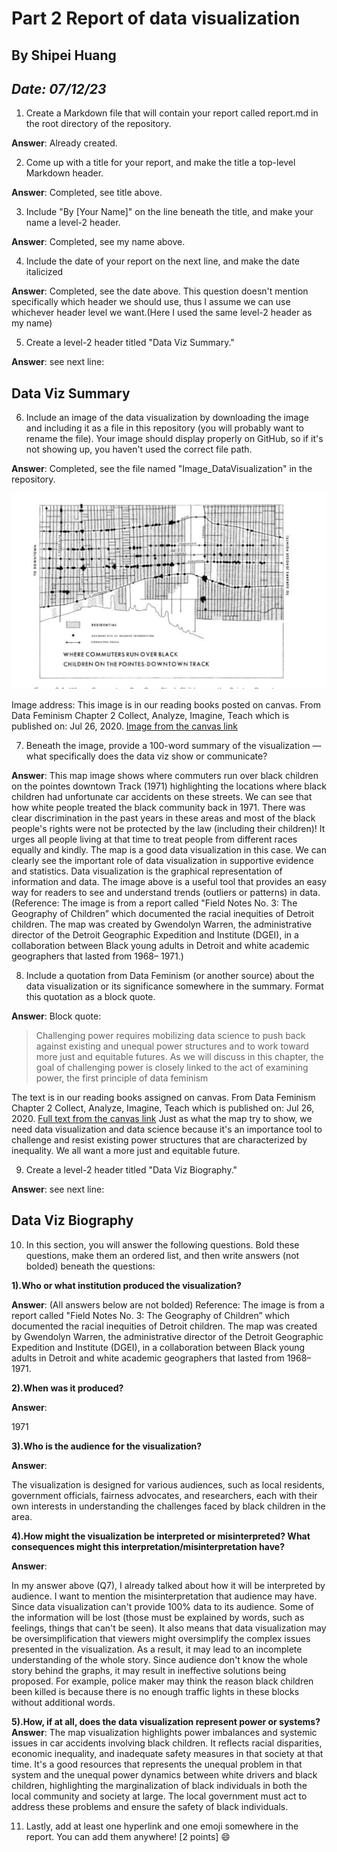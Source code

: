 # Part 2 Report of data visualization
## By Shipei Huang
## *Date: 07/12/23*


1. Create a Markdown file that will contain your report called report.md in the root directory of the repository.

**Answer**: Already created.

2. Come up with a title for your report, and make the title a top-level Markdown header.

**Answer**: Completed, see title above.

3. Include "By [Your Name]" on the line beneath the title, and make your name a level-2 header.

**Answer**: Completed, see my name above.

4. Include the date of your report on the next line, and make the date italicized

**Answer**: Completed, see the date above. This question doesn't mention specifically which header we should use, thus I assume we can use whichever header level we want.(Here I used the same level-2 header as my name)

5. Create a level-2 header titled "Data Viz Summary."

**Answer**: see next line:
## Data Viz Summary

6. Include an image of the data visualization by downloading the image and including it as a file in this repository (you will probably want to rename the file). Your image should display properly on GitHub, so if it's not showing up, you haven't used the correct file path.

**Answer**: Completed, see the file named "Image_DataVisualization" in the repository.

![Image](Image_DataVisualization.png)

Image address: This image is in our reading books posted on canvas. From Data Feminism Chapter 2 Collect, Analyze, Imagine, Teach which is published on: Jul 26, 2020.
[Image from the canvas link](https://canvas.uw.edu/courses/1643812/files?preview=107406658)


7. Beneath the image, provide a 100-word summary of the visualization — what specifically does the data viz show or communicate?

**Answer**: This map image shows where commuters run over black children on the pointes downtown Track (1971) highlighting the locations where black children had unfortunate car accidents on these streets. We can see that how white people treated the black community back in 1971. There was clear discrimination in the past years in these areas and most of the black people's rights were not be protected by the law (including their children)! It urges all people living at that time to treat people from different races equally and kindly. The map is a good data visualization in this case. We can clearly see the important role of data visualization in supportive evidence and statistics. Data visualization is the graphical representation of information and data. The image above is a useful tool that provides an easy way for readers to see and understand trends (outliers or  patterns) in data.
(Reference: The image is from a report called "Field Notes No. 3: The Geography of Children” which documented the racial inequities of Detroit children. The map was created by Gwendolyn Warren, the administrative director of the Detroit Geographic Expedition and Institute (DGEI), in a collaboration between Black young adults in Detroit and white academic geographers that lasted from 1968– 1971.)

8. Include a quotation from Data Feminism (or another source) about the data visualization or its significance somewhere in the summary. Format this quotation as a block quote.

**Answer**:
Block quote:
> Challenging power requires mobilizing data science to push back against existing and unequal power structures and to work toward more just and equitable futures.  As we will discuss in this chapter, the goal of challenging power is closely linked to the act of examining power, the first principle of data feminism

The text is in our reading books assigned on canvas. From Data Feminism Chapter 2 Collect, Analyze, Imagine, Teach which is published on: Jul 26, 2020.
[Full text from the canvas link](https://canvas.uw.edu/courses/1643812/files?preview=107406658)
Just as what the map try to show, we need data visualization and data science because it's an importance tool to challenge and resist existing power structures that are characterized by inequality. We all want a more just and equitable future.

9. Create a level-2 header titled "Data Viz Biography."

**Answer**: see next line:
## Data Viz Biography

10. In this section, you will answer the following questions. Bold these questions, make them an ordered list, and then write answers (not bolded) beneath the questions:

**1).Who or what institution produced the visualization?**

**Answer**: (All answers below are not bolded)
Reference: The image is from a report called "Field Notes No. 3: The Geography of Children” which documented the racial inequities of Detroit children. The map was created by Gwendolyn Warren, the administrative director of the Detroit Geographic Expedition and Institute (DGEI), in a collaboration between Black young adults in Detroit and white academic geographers that lasted from 1968– 1971.

**2).When was it produced?**

**Answer**:

1971

**3).Who is the audience for the visualization?**

**Answer**:

The visualization is designed for various audiences, such as local residents, government officials, fairness advocates, and researchers, each with their own interests in understanding the challenges faced by black children in the area.

**4).How might the visualization be interpreted or misinterpreted? What consequences might this interpretation/misinterpretation have?**

**Answer**:

In my answer above (Q7), I already talked about how it will be interpreted by audience. I want to mention the misinterpretation that audience may have. Since data visualization can't provide 100% data to its audience. Some of the information will be lost (those must be explained by words, such as feelings, things that can't be seen). It also means that data visualization may be oversimplification that viewers might oversimplify the complex issues presented in the visualization. As a result, it may lead to an incomplete understanding of the whole story. Since audience don't know the whole story behind the graphs, it may result in ineffective solutions being proposed. For example, police maker may think the reason black children been killed is because there is no enough traffic lights in these blocks without additional words.

**5).How, if at all, does the data visualization represent power or systems?**
**Answer**:
The map visualization highlights power imbalances and systemic issues in car accidents involving black children. It reflects racial disparities, economic inequality, and inadequate safety measures in that society at that time. It's a good resources that represents the unequal problem in that system and the unequal power dynamics between white drivers and black children, highlighting the marginalization of black individuals in both the local community and society at large. The local government must act to address these problems and ensure the safety of black individuals.

11. Lastly, add at least one hyperlink and one emoji somewhere in the report. You can add them anywhere! [2 points]
:smile:
